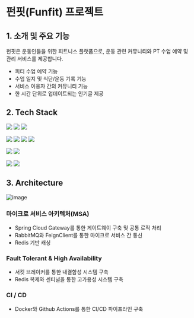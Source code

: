 # 펀핏(Funfit) 프로젝트
## 1. 소개 및 주요 기능
펀핏은 운동인들을 위한 피트니스 플랫폼으로, 운동 관련 커뮤니티와 PT 수업 예약 및 관리 서비스를 제공합니다.
- 피티 수업 예약 기능
- 수업 일지 및 식단/운동 기록 기능
- 서비스 이용자 간의 커뮤니티 기능
- 한 시간 단위로 업데이트되는 인기글 제공

## 2. Tech Stack
<img src="https://img.shields.io/badge/Java-7D929E?style=plastic&logo=Java&logoColor=white"> <img src="https://img.shields.io/badge/Spring Boot-6DB33F?style=plastic&logo=spring&logoColor=white"> <img src="https://img.shields.io/badge/Spring Cloud-6DB33F?style=plastic&logo=spring&logoColor=white"> 

<img src="https://img.shields.io/badge/JPA/Hibernate-1A1A1A?style=plastic&logo=JPA&logoColor=white"> <img src="https://img.shields.io/badge/MySQL-4479A1?style=plastic&logo=mysql&logoColor=white"> <img src="https://img.shields.io/badge/Redis-FF4438?style=plastic&logo=redis&logoColor=white"> <img src="https://img.shields.io/badge/MongoDB-47A248?style=plastic&logo=mongodb&logoColor=white">

<img src="https://img.shields.io/badge/RabbitMQ-FF6600?style=plastic&logo=rabbitmq&logoColor=white"> <img src="https://img.shields.io/badge/Docker-2496ED?style=plastic&logo=docker&logoColor=white"> 

<img src="https://img.shields.io/badge/GitHub Actions-2088FF?style=plastic&logo=githubactions&logoColor=white"> <img src="https://img.shields.io/badge/AWS EC2-FF9900?style=plastic&logo=amazonec2&logoColor=white">

## 3. Architecture
![image](https://github.com/Funfit-Project/community-service/assets/108605017/e4124db2-39ee-49ae-94b7-a3a61ec681e5)

### 마이크로 서비스 아키텍처(MSA)
- Spring Cloud Gateway를 통한 게이트웨이 구축 및 공통 로직 처리
- RabbitMQ와 FeignClient를 통한 마이크로 서비스 간 통신
- Redis 기반 캐싱
### Fault Tolerant & High Availability
- 서킷 브레이커를 통한 내결함성 시스템 구축
- Redis 복제와 센티널을 통한 고가용성 시스템 구축
### CI / CD
- Docker와 Github Actions를 통한 CI/CD 파이프라인 구축


